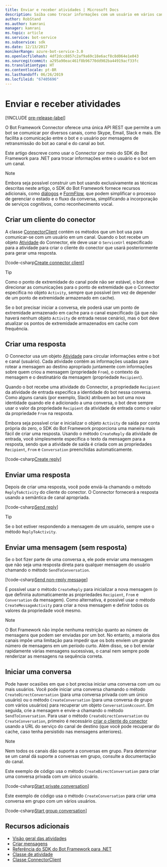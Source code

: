 ```yaml
---
title: Enviar e receber atividades | Microsoft Docs
description: Saiba como trocar informações com um usuário em vários canais usando o serviço do Connector por meio do SDK do Bot Framework para .NET.
author: RobStand
ms.author: kamrani
manager: kamrani
ms.topic: article
ms.service: bot-service
ms.subservice: sdk
ms.date: 12/13/2017
monikerRange: azure-bot-service-3.0
ms.openlocfilehash: 4df2dcc8857c2af9a69c18e6acf8c8d064e1e043
ms.sourcegitcommit: a295a90eac461f8b96770dd902ba44919acf33fc
ms.translationtype: HT
ms.contentlocale: pt-BR
ms.lasthandoff: 06/26/2019
ms.locfileid: "67405696"
---
```

# <a name="send-and-receive-activities"></a>Enviar e receber atividades

[!INCLUDE [pre-release-label](../includes/pre-release-label-v3.md)]

O Bot Framework Connector oferece uma única API REST que permite a um bot se comunicar por diversos canais, como Skype, Email, Slack e mais. Ele facilita a comunicação entre o bot e o usuário por mensagens de retransmissão do bot ao canal e do canal ao bot. 

Este artigo descreve como usar o Connector por meio do SDK do Bot Framework para .NET para trocar informações entre o usuário e o bot em um canal. 

> [!NOTE]
> Embora seja possível construir um bot usando exclusivamente as técnicas descritas neste artigo, o SDK do Bot Framework fornece recursos adicionais, como [diálogos](bot-builder-dotnet-dialogs.md) e [FormFlow](bot-builder-dotnet-formflow.md), que podem simplificar o processo de gerenciar o estado e o fluxo da conversa, simplificando a incorporação de serviços cognitivos, como reconhecimento vocal.

## <a name="create-a-connector-client"></a>Criar um cliente do conector

A classe [ConnectorClient][ConnectorClient] contém os métodos que um bot usa para comunicar-se com um usuário em um canal. Quando o bot recebe um objeto <a href="https://docs.botframework.com/csharp/builder/sdkreference/dc/d2f/class_microsoft_1_1_bot_1_1_connector_1_1_activity.html" target="_blank">Atividade</a> do Connector, ele deve usar o `ServiceUrl` especificado para a atividade para criar o cliente do conector que usará posteriormente para gerar uma resposta. 

[!code-csharp[Create connector client](../includes/code/dotnet-send-and-receive.cs#createConnectorClient)]

> [!TIP]
> Como o ponto de extremidade do canal pode não ser estável, o bot deve direcionar as comunicações para o ponto de extremidade que o Connector especifica no objeto `Activity`, sempre que possível (em vez de depender de um ponto de extremidade armazenado em cache). 
>
> Se o bot precisar iniciar a conversa, ele poderá usar um ponto de extremidade armazenado em cache para o canal especificado (já que não haverá nenhum objeto `Activity` de entrada nesse cenário), mas o bot deve atualizar os pontos de extremidade armazenados em cache com frequência. 

## <a id="create-reply"></a> Criar uma resposta

O Connector usa um objeto [Atividade](bot-builder-dotnet-activities.md) para circular informações entre o bot e canal (usuário). Cada atividade contém as informações usadas para rotear a mensagem ao destino apropriado juntamente com informações sobre quem criou a mensagem (propriedade `From`), o contexto da mensagem e o destinatário da mensagem (propriedade `Recipient`).

Quando o bot recebe uma atividade do Connector, a propriedade `Recipient` da atividade de entrada especifica a identidade do bot nessa conversa. Como alguns canais (por exemplo, Slack) atribuem ao bot uma nova identidade quando ele é adicionado a uma conversa, o bot deve sempre usar o valor da propriedade `Recipient` da atividade de entrada como o valor da propriedade `From` na resposta.

Embora seja possível criar e inicializar o objeto `Activity` de saída por conta própria do zero, o SDK do Bot Framework proporciona uma maneira mais fácil de criar uma resposta. Usando o método `CreateReply` da atividade de entrada, você simplesmente especifica o texto da mensagem para a resposta, sendo que a atividade de saída é criada com as propriedades `Recipient`, `From` e `Conversation` preenchidas automaticamente.

[!code-csharp[Create reply](../includes/code/dotnet-send-and-receive.cs#createReply)]

## <a name="send-a-reply"></a>Enviar uma resposta

Depois de criar uma resposta, você pode enviá-la chamando o método `ReplyToActivity` do cliente do conector. O Connector fornecerá a resposta usando a semântica de canal apropriada. 

[!code-csharp[Send reply](../includes/code/dotnet-send-and-receive.cs#sendReply)]

> [!TIP]
> Se o bot estiver respondendo a mensagem de um usuário, sempre use o método `ReplyToActivity`.

## <a name="send-a-non-reply-message"></a>Enviar uma mensagem (sem resposta) 

Se o bot fizer parte de uma conversa a, ele pode enviar uma mensagem que não seja uma resposta direta para qualquer mensagem do usuário chamando o método `SendToConversation`. 

[!code-csharp[Send non-reply message](../includes/code/dotnet-send-and-receive.cs#sendNonReplyMessage)]

É possível usar o método `CreateReply` para inicializar a nova mensagem (o que definiria automaticamente as propriedades `Recipient`, `From` e `Conversation` da mensagem). Como alternativa, é possível usar o método `CreateMessageActivity` para criar a nova mensagem e definir todos os valores da propriedade você mesmo.

> [!NOTE]
> O Bot Framework não impõe nenhuma restrição quanto ao número de mensagens que podem ser enviadas por um bot. No entanto, a maioria dos canais impõe uma limitação para impedir que os bots enviem um grande número de mensagens em um período curto. Além disso, se o bot enviar rapidamente várias mensagens sucessivas, o canal nem sempre pode renderizar as mensagens na sequência correta.

## <a name="start-a-conversation"></a>Iniciar uma conversa

Pode haver ocasiões em que o bot precisa iniciar uma conversa com um ou mais usuários. Você pode iniciar uma conversa chamando o método `CreateDirectConversation` (para uma conversa privada com um único usuário) ou o método `CreateConversation` (para uma conversa de grupo com vários usuários) para recuperar um objeto `ConversationAccount`. Em seguida, crie a mensagem e envie-a chamando o método `SendToConversation`. Para usar o método `CreateDirectConversation` ou `CreateConversation`, primeiro é necessário [criar o cliente do conector](#create-a-connector-client) usando a URL do serviço do canal de destino (que você pode recuperar do cache, caso tenha persistido nas mensagens anteriores). 

> [!NOTE]
> Nem todos os canais dão suporte a conversas em grupo. Para determinar se um canal dá suporte a conversas em grupo, consulte a documentação do canal.

Este exemplo de código usa o método `CreateDirectConversation` para criar uma conversa privada com um único usuário.

[!code-csharp[Start private conversation](../includes/code/dotnet-send-and-receive.cs#startPrivateConversation)]

Este exemplo de código usa o método `CreateConversation` para criar uma conversa em grupo com um vários usuários.

[!code-csharp[Start group conversation](../includes/code/dotnet-send-and-receive.cs#startGroupConversation)]

## <a name="additional-resources"></a>Recursos adicionais

- [Visão geral das atividades](bot-builder-dotnet-activities.md)
- [Criar mensagens](bot-builder-dotnet-create-messages.md)
- <a href="/dotnet/api/?view=botbuilder-3.11.0" target="_blank">Referência do SDK do Bot Framework para .NET</a>
- <a href="https://docs.botframework.com/csharp/builder/sdkreference/dc/d2f/class_microsoft_1_1_bot_1_1_connector_1_1_activity.html" target="_blank">Classe de atividade</a>
- <a href="/dotnet/api/microsoft.bot.connector.connectorclient" target="_blank">Classe ConnectorClient</a>

[ConnectorClient]: /dotnet/api/microsoft.bot.connector.connectorclient
